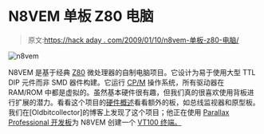 # N8VEM 单板 Z80 电脑

> 原文:[https://hack aday . com/2009/01/10/n8vem-单板-z80-电脑/](https://hackaday.com/2009/01/10/n8vem-single-board-z80-computer/)

![n8vem](../Images/5c2f5f0e556fa96ffb70ab2813f0aaf2.png "n8vem")

N8VEM 是基于经典 [Z80](http://en.wikipedia.org/wiki/Z80 "Zilog Z80 - Wikipedia, the free encyclopedia") 微处理器的自制电脑项目。它设计为易于使用大型 TTL DIP 元件而非 SMD 器件构建。它运行 [CP/M](http://en.wikipedia.org/wiki/CP/M "CP/M - Wikipedia, the free encyclopedia") 操作系统，所有驱动器在 RAM/ROM 中都是虚拟的。虽然基本硬件很有趣，但我们真的很喜欢使用背板进行扩展的潜力。看看这个项目的[硬件概述](http://n8vem-sbc.pbwiki.com/Hardware+Overview "The N8VEM Home Brew Computer Project / Hardware Overview")看看额外的板，如总线监视器和原型板。我们在[Oldbitcollector]的博客上发现了这个项目；他正在使用 [Parallax Professional 开发板](http://www.parallax.com/Store/Microcontrollers/PropellerDevelopmentBoards/tabid/514/CategoryID/73/List/0/Level/a/ProductID/515/Default.aspx?SortField=ProductName%2cProductName "Propeller Professional Development Board")为 N8VEM 创建一个 [VT100 终端。](http://learn1thing.blogspot.com/2009/01/propeller-and-cpm-perfect-match.html "A perfect match.")